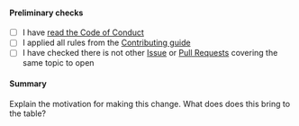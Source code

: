 
#### Preliminary checks

* [ ] I have [read the Code of Conduct](../code-of-conduct.md)
* [ ] I applied all rules from the [Contributing guide](../contributing.md)
* [ ] I have checked there is not other [Issue](../../../issues) or [Pull Requests](../../../pulls) covering the same topic to open

#### Summary

<!-- You can skip this if you're proposing something as trivial as fixing a typo -->

Explain the motivation for making this change. What does does this bring to the table?
